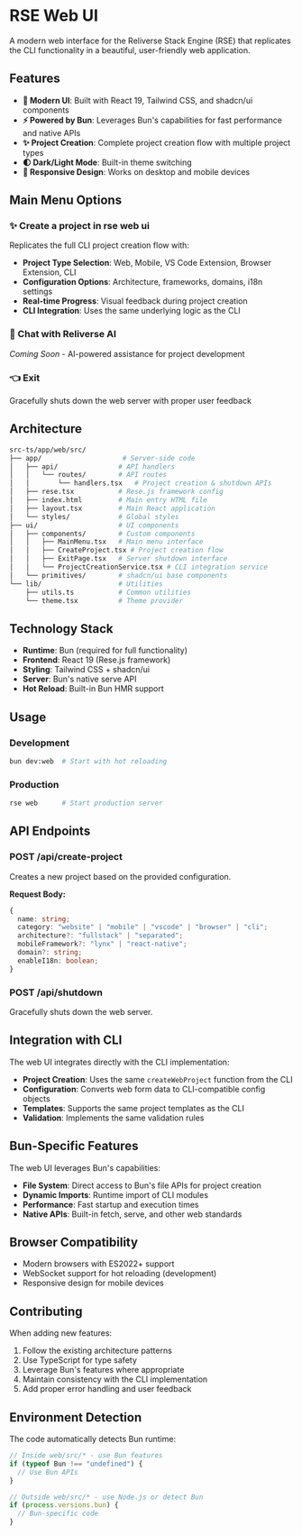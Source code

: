 # RSE Web UI

A modern web interface for the Reliverse Stack Engine (RSE) that replicates the CLI functionality in a beautiful, user-friendly web application.

## Features

- **🎨 Modern UI**: Built with React 19, Tailwind CSS, and shadcn/ui components
- **⚡ Powered by Bun**: Leverages Bun's capabilities for fast performance and native APIs
- **✨ Project Creation**: Complete project creation flow with multiple project types
- **🌓 Dark/Light Mode**: Built-in theme switching
- **📱 Responsive Design**: Works on desktop and mobile devices

## Main Menu Options

### ✨ Create a project in rse web ui

Replicates the full CLI project creation flow with:

- **Project Type Selection**: Web, Mobile, VS Code Extension, Browser Extension, CLI
- **Configuration Options**: Architecture, frameworks, domains, i18n settings
- **Real-time Progress**: Visual feedback during project creation
- **CLI Integration**: Uses the same underlying logic as the CLI

### 💬 Chat with Reliverse AI

*Coming Soon* - AI-powered assistance for project development

### 👈 Exit

Gracefully shuts down the web server with proper user feedback

## Architecture

```bash
src-ts/app/web/src/
├── app/                    # Server-side code
│   ├── api/               # API handlers
│   │   └── routes/        # API routes
│   │       └── handlers.tsx   # Project creation & shutdown APIs
│   ├── rese.tsx           # Rese.js framework config
│   ├── index.html         # Main entry HTML file
│   ├── layout.tsx         # Main React application
│   └── styles/            # Global styles
├── ui/                    # UI components
│   ├── components/        # Custom components
│   │   ├── MainMenu.tsx   # Main menu interface
│   │   ├── CreateProject.tsx # Project creation flow
│   │   ├── ExitPage.tsx   # Server shutdown interface
│   │   └── ProjectCreationService.tsx # CLI integration service
│   └── primitives/        # shadcn/ui base components
└── lib/                   # Utilities
    ├── utils.ts           # Common utilities
    └── theme.tsx          # Theme provider
```

## Technology Stack

- **Runtime**: Bun (required for full functionality)
- **Frontend**: React 19 (Rese.js framework)
- **Styling**: Tailwind CSS + shadcn/ui
- **Server**: Bun's native serve API
- **Hot Reload**: Built-in Bun HMR support

## Usage

### Development

```bash
bun dev:web  # Start with hot reloading
```

### Production

```bash
rse web      # Start production server
```

## API Endpoints

### POST /api/create-project

Creates a new project based on the provided configuration.

**Request Body:**

```typescript
{
  name: string;
  category: "website" | "mobile" | "vscode" | "browser" | "cli";
  architecture?: "fullstack" | "separated";
  mobileFramework?: "lynx" | "react-native";
  domain?: string;
  enableI18n: boolean;
}
```

### POST /api/shutdown

Gracefully shuts down the web server.

## Integration with CLI

The web UI integrates directly with the CLI implementation:

- **Project Creation**: Uses the same `createWebProject` function from the CLI
- **Configuration**: Converts web form data to CLI-compatible config objects
- **Templates**: Supports the same project templates as the CLI
- **Validation**: Implements the same validation rules

## Bun-Specific Features

The web UI leverages Bun's capabilities:

- **File System**: Direct access to Bun's file APIs for project creation
- **Dynamic Imports**: Runtime import of CLI modules
- **Performance**: Fast startup and execution times
- **Native APIs**: Built-in fetch, serve, and other web standards

## Browser Compatibility

- Modern browsers with ES2022+ support
- WebSocket support for hot reloading (development)
- Responsive design for mobile devices

## Contributing

When adding new features:

1. Follow the existing architecture patterns
2. Use TypeScript for type safety
3. Leverage Bun's features where appropriate
4. Maintain consistency with the CLI implementation
5. Add proper error handling and user feedback

## Environment Detection

The code automatically detects Bun runtime:

```typescript
// Inside web/src/* - use Bun features
if (typeof Bun !== "undefined") {
  // Use Bun APIs
}

// Outside web/src/* - use Node.js or detect Bun
if (process.versions.bun) {
  // Bun-specific code
}
```
